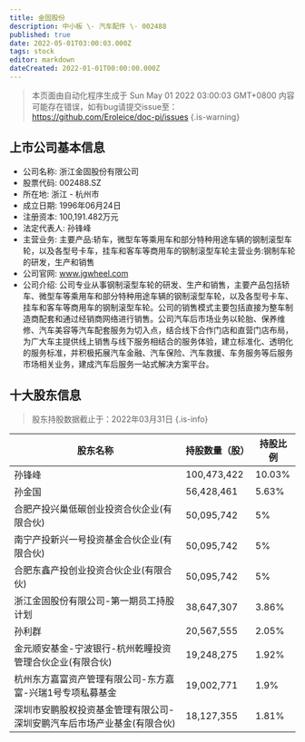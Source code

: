 ```yaml
---
title: 金固股份
description: 中小板 \- 汽车配件 \- 002488
published: true
date: 2022-05-01T03:00:03.000Z
tags: stock
editor: markdown
dateCreated: 2022-01-01T00:00:00.000Z
---
```


> 本页面由自动化程序生成于 Sun May 01 2022 03:00:03 GMT+0800
> 内容可能存在错误，如有bug请提交issue至：https://github.com/Eroleice/doc-pi/issues
{.is-warning}

## 上市公司基本信息
- 公司名称: 浙江金固股份有限公司
- 股票代码: 002488.SZ
- 所在地: 浙江 - 杭州市
- 成立日期: 1996年06月24日
- 注册资本: 100,191.482万元
- 法定代表人: 孙锋峰
- 主营业务: 主要产品:轿车，微型车等乘用车和部分特种用途车辆的钢制滚型车轮，以及各型号卡车，挂车和客车等商用车的钢制滚型车轮主营业务:钢制车轮的研发，生产和销售
- 公司官网: www.jgwheel.com
- 公司介绍: 公司专业从事钢制滚型车轮的研发、生产和销售，主要产品包括轿车、微型车等乘用车和部分特种用途车辆的钢制滚型车轮，以及各型号卡车、挂车和客车等商用车的钢制滚型车轮。公司的销售模式主要包括直接为整车制造商配套和通过经销商网络进行销售。公司汽车后市场业务以轮胎、保养维修、汽车美容等汽车配套服务为切入点，结合线下合作门店和直营门店布局，为广大车主提供线上销售与线下服务相结合的服务体验，建立标准化、透明化的服务标准，并积极拓展汽车金融、汽车保险、汽车救援、车务服务等后服务市场相关业务，建成汽车后服务一站式解决方案平台。


## 十大股东信息
> 股东持股数据截止于：2022年03月31日
{.is-info}

| 股东名称 | 持股数量（股） | 持股比例 |
| --- | --- | --- |
| 孙锋峰 | 100,473,422 | 10.03% |
| 孙金国 | 56,428,461 | 5.63% |
| 合肥产投兴巢低碳创业投资合伙企业(有限合伙) | 50,095,742 | 5% |
| 南宁产投新兴一号投资基金合伙企业(有限合伙) | 50,095,742 | 5% |
| 合肥东鑫产投创业投资合伙企业(有限合伙) | 50,095,742 | 5% |
| 浙江金固股份有限公司-第一期员工持股计划 | 38,647,307 | 3.86% |
| 孙利群 | 20,567,555 | 2.05% |
| 金元顺安基金-宁波银行-杭州乾瞳投资管理合伙企业(有限合伙) | 19,248,275 | 1.92% |
| 杭州东方嘉富资产管理有限公司-东方嘉富-兴瑞1号专项私募基金 | 19,002,771 | 1.9% |
| 深圳市安鹏股权投资基金管理有限公司-深圳安鹏汽车后市场产业基金(有限合伙) | 18,127,355 | 1.81% |




